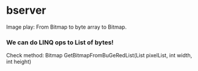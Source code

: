 # bserver
Image play: From Bitmap to byte array to Bitmap.

### We can do LINQ ops to List of bytes!

Check method:
Bitmap GetBitmapFromBuGeRedList(List<BuGeRed> pixelList, int width, int height) 
